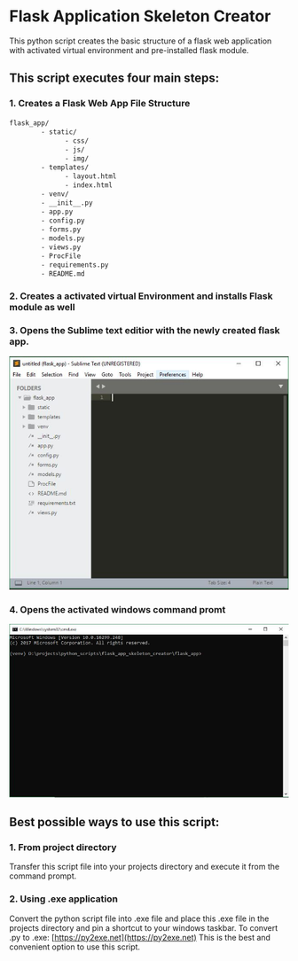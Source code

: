 # Flask Application Skeleton Creator
This python script creates the basic structure of a flask web application with activated virtual environment and pre-installed flask module.

## This script executes four main steps:
### 1. Creates a Flask Web App File Structure
```
flask_app/
        - static/
              - css/
              - js/
              - img/
        - templates/
              - layout.html
              - index.html
        - venv/
        - __init__.py
        - app.py
        - config.py
        - forms.py
        - models.py
        - views.py
        - ProcFile
        - requirements.py
        - README.md
```
### 2. Creates a activated virtual Environment and installs Flask module as well

### 3. Opens the Sublime text editior with the newly created flask app.
![alt text](img/sublime.JPG "sublime text")

### 4. Opens the activated windows command promt
![alt text](img/cmd.JPG "command prompt")

## Best possible ways to use this script:
### 1. From project directory
Transfer this script file into your projects directory and execute it from the command prompt.
### 2. Using .exe application
Convert the python script file into .exe file and place this .exe file in the projects directory and pin a shortcut to your windows taskbar.
To convert .py to .exe: [https://py2exe.net](https://py2exe.net)
This is the best and convenient option to use this script.
